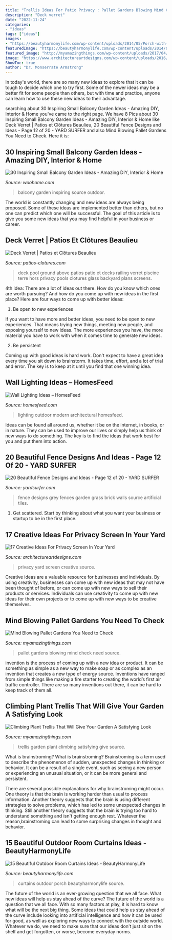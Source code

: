 ```yaml
---
title: "Trellis Ideas For Patio Privacy : Pallet Gardens Blowing Mind Check Need Source"
description: "Deck verret"
date: "2022-11-24"
categories:
- "ideas"
tags: ["ideas"]
images:
- "https://beautyharmonylife.com/wp-content/uploads/2014/05/Porch-with-Curtains-6_wm1.jpg"
featuredImage: "https://beautyharmonylife.com/wp-content/uploads/2014/05/Porch-with-Curtains-6_wm1.jpg"
featured_image: "http://myamazingthings.com/wp-content/uploads/2017/04/9987985fe33a0ef266b8a3d5f951009f.jpg"
image: "https://www.architectureartdesigns.com/wp-content/uploads/2016/07/3-60.jpg"
ShowToc: true
author: "Dr. Monserrate Armstrong"
---
```



In today's world, there are so many new ideas to explore that it can be tough to decide which one to try first. Some of the newer ideas may be a better fit for some people than others, but with time and practice, anyone can learn how to use these new ideas to their advantage.

	

		
searching about 30 Inspiring Small Balcony Garden Ideas - Amazing DIY, Interior &amp; Home you've came to the right page. We have 8 Pics about 30 Inspiring Small Balcony Garden Ideas - Amazing DIY, Interior &amp; Home like Deck Verret | Patios et Clôtures Beaulieu, 20 Beautiful Fence Designs and Ideas - Page 12 of 20 - YARD SURFER and also Mind Blowing Pallet Gardens You Need to Check. Here it is:
		
    
## 30 Inspiring Small Balcony Garden Ideas - Amazing DIY, Interior &amp; Home

<img loading=lazy src="http://www.woohome.com/wp-content/uploads/2014/04/Small-Balcony-Garden-ideas-7.jpg" onerror="this.onerror=null;this.src='https://tse1.mm.bing.net/th?id=OIP.5HFEvzhjSjGp8h9a9-AzVgHaLH&amp;pid=15.1';" alt="30 Inspiring Small Balcony Garden Ideas - Amazing DIY, Interior &amp; Home">

_Source: woohome.com_

>balcony garden inspiring source outdoor. 

	

The world is constantly changing and new ideas are always being proposed. Some of these ideas are implemented better than others, but no one can predict which one will be successful. The goal of this article is to give you some new ideas that you may find helpful in your business or career.

    
## Deck Verret | Patios Et Clôtures Beaulieu

<img loading=lazy src="https://www.patios-clotures.com/wp-content/uploads/2014/03/IMG_1085.jpg" onerror="this.onerror=null;this.src='https://tse3.mm.bing.net/th?id=OIP.FypSiGt7n97hzdZDvOaM_wHaEi&amp;pid=15.1';" alt="Deck Verret | Patios et Clôtures Beaulieu">

_Source: patios-clotures.com_

>deck pool ground above patios patio et decks railing verret piscine terre hors privacy pools clotures glass backyard plans screens. 

	

4th idea:
There are a lot of ideas out there. How do you know which ones are worth pursuing? And how do you come up with new ideas in the first place?
Here are four ways to come up with better ideas:

1. Be open to new experiences

If you want to have more and better ideas, you need to be open to new experiences. That means trying new things, meeting new people, and exposing yourself to new ideas. The more experiences you have, the more material you have to work with when it comes time to generate new ideas.

2. Be persistent

Coming up with good ideas is hard work. Don't expect to have a great idea every time you sit down to brainstorm. It takes time, effort, and a lot of trial and error. The key is to keep at it until you find that one winning idea.

    
## Wall Lighting Ideas – HomesFeed

<img loading=lazy src="https://homesfeed.com/wp-content/uploads/2015/08/The-series-of-modern-lighting-mounted-on-outdoor-wall-system-near-the-stairase-.jpg" onerror="this.onerror=null;this.src='https://tse4.mm.bing.net/th?id=OIP.eZDsRL7Bck0HRBGdYYnLqQHaLH&amp;pid=15.1';" alt="Wall Lighting Ideas – HomesFeed">

_Source: homesfeed.com_

>lighting outdoor modern architectural homesfeed. 

	

Ideas can be found all around us, whether it be on the internet, in books, or in nature. They can be used to improve our lives or simply help us think of new ways to do something. The key is to find the ideas that work best for you and put them into action.

    
## 20 Beautiful Fence Designs And Ideas - Page 12 Of 20 - YARD SURFER

<img loading=lazy src="http://yardsurfer.com/wp-content/uploads/2017/01/Fence-Designs-and-Ideas-12.jpg" onerror="this.onerror=null;this.src='https://tse4.mm.bing.net/th?id=OIP.tL3XiDAy2V2AW6QBwtH5UQHaKh&amp;pid=15.1';" alt="20 Beautiful Fence Designs and Ideas - Page 12 of 20 - YARD SURFER">

_Source: yardsurfer.com_

>fence designs grey fences garden grass brick walls source artificial tiles. 

	

1. Get scattered. Start by thinking about what you want your business or startup to be in the first place.

    
## 17 Creative Ideas For Privacy Screen In Your Yard

<img loading=lazy src="https://www.architectureartdesigns.com/wp-content/uploads/2016/07/3-60.jpg" onerror="this.onerror=null;this.src='https://tse2.mm.bing.net/th?id=OIP.3lK1v3RIBVUFTD1TcqNMSgHaJ3&amp;pid=15.1';" alt="17 Creative Ideas For Privacy Screen In Your Yard">

_Source: architectureartdesigns.com_

>privacy yard screen creative source. 

	

Creative ideas are a valuable resource for businesses and individuals. By using creativity, businesses can come up with new ideas that may not have been thought of before, or can come up with new ways to sell their products or services. Individuals can use creativity to come up with new ideas for their own projects or to come up with new ways to be creative themselves.

    
## Mind Blowing Pallet Gardens You Need To Check

<img loading=lazy src="http://myamazingthings.com/wp-content/uploads/2017/02/garden3.jpg" onerror="this.onerror=null;this.src='https://tse1.mm.bing.net/th?id=OIP.p3UviYrdCqk0Fvjkn_GhyQHaJ4&amp;pid=15.1';" alt="Mind Blowing Pallet Gardens You Need to Check">

_Source: myamazingthings.com_

>pallet gardens blowing mind check need source. 

	

invention is the process of coming up with a new idea or product. It can be something as simple as a new way to make soap or as complex as an invention that creates a new type of energy source. Inventions have ranged from simple things like making a fire starter to creating the world’s first air traffic controller. There are so many inventions out there, it can be hard to keep track of them all.

    
## Climbing Plant Trellis That Will Give Your Garden A Satisfying Look

<img loading=lazy src="http://myamazingthings.com/wp-content/uploads/2017/04/9987985fe33a0ef266b8a3d5f951009f.jpg" onerror="this.onerror=null;this.src='https://tse1.mm.bing.net/th?id=OIP.jgXdN4DC1vEjZf_2FgdHQQHaLh&amp;pid=15.1';" alt="Climbing Plant Trellis That Will Give Your Garden A Satisfying Look">

_Source: myamazingthings.com_

>trellis garden plant climbing satisfying give source. 

	

What is brainstroming?
What is brainstroming?
Brainstroming is a term used to describe the phenomenon of sudden, unexpected changes in thinking or behavior. It can be a result of a single event, such as seeing a new person or experiencing an unusual situation, or it can be more general and persistent.

There are several possible explanations for why brainstroming might occur. One theory is that the brain is working harder than usual to process information. Another theory suggests that the brain is using different strategies to solve problems, which has led to some unexpected changes in thinking. Still another theory suggests that the brain is trying too hard to understand something and isn't getting enough rest. Whatever the reason,brainstroming can lead to some surprising changes in thought and behavior.

    
## 15 Beautiful Outdoor Room Curtains Ideas - BeautyHarmonyLife

<img loading=lazy src="https://beautyharmonylife.com/wp-content/uploads/2014/05/Porch-with-Curtains-6_wm1.jpg" onerror="this.onerror=null;this.src='https://tse1.mm.bing.net/th?id=OIP.Bz04R-8mB3cgscJhn5xb9AHaIk&amp;pid=15.1';" alt="15 Beautiful Outdoor Room Curtains Ideas - BeautyHarmonyLife">

_Source: beautyharmonylife.com_

>curtains outdoor porch beautyharmonylife source. 

	

The future of the world is an ever-growing question that we all face. What new ideas will help us stay ahead of the curve?
The future of the world is a question that we all face. With so many factors at play, it is hard to know what will be the next big thing. Some ideas that could help us stay ahead of the curve include looking into artificial intelligence and how it can be used for good, as well as exploring new ways to connect with the outside world. Whatever we do, we need to make sure that our ideas don't just sit on the shelf and get forgotten, or worse, become everyday norms.

